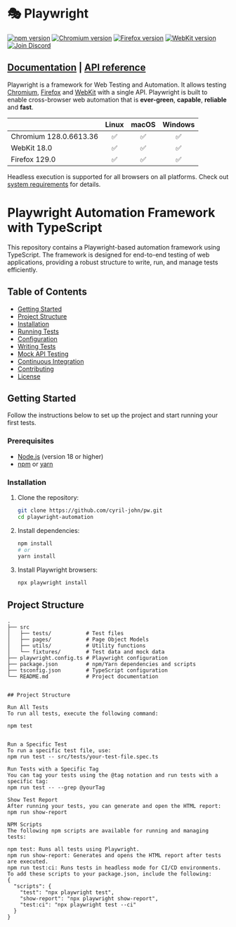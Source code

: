 # 🎭 Playwright

[![npm version](https://img.shields.io/npm/v/playwright.svg)](https://www.npmjs.com/package/playwright) <!-- GEN:chromium-version-badge -->[![Chromium version](https://img.shields.io/badge/chromium-128.0.6613.36-blue.svg?logo=google-chrome)](https://www.chromium.org/Home)<!-- GEN:stop --> <!-- GEN:firefox-version-badge -->[![Firefox version](https://img.shields.io/badge/firefox-129.0-blue.svg?logo=firefoxbrowser)](https://www.mozilla.org/en-US/firefox/new/)<!-- GEN:stop --> <!-- GEN:webkit-version-badge -->[![WebKit version](https://img.shields.io/badge/webkit-18.0-blue.svg?logo=safari)](https://webkit.org/)<!-- GEN:stop --> [![Join Discord](https://img.shields.io/badge/join-discord-infomational)](https://aka.ms/playwright/discord)

## [Documentation](https://playwright.dev) | [API reference](https://playwright.dev/docs/api/class-playwright)

Playwright is a framework for Web Testing and Automation. It allows testing [Chromium](https://www.chromium.org/Home), [Firefox](https://www.mozilla.org/en-US/firefox/new/) and [WebKit](https://webkit.org/) with a single API. Playwright is built to enable cross-browser web automation that is **ever-green**, **capable**, **reliable** and **fast**.

|          | Linux | macOS | Windows |
|   :---   | :---: | :---: | :---:   |
| Chromium <!-- GEN:chromium-version -->128.0.6613.36<!-- GEN:stop --> | :white_check_mark: | :white_check_mark: | :white_check_mark: |
| WebKit <!-- GEN:webkit-version -->18.0<!-- GEN:stop --> | :white_check_mark: | :white_check_mark: | :white_check_mark: |
| Firefox <!-- GEN:firefox-version -->129.0<!-- GEN:stop --> | :white_check_mark: | :white_check_mark: | :white_check_mark: |

Headless execution is supported for all browsers on all platforms. Check out [system requirements](https://playwright.dev/docs/intro#system-requirements) for details.




# Playwright Automation Framework with TypeScript

This repository contains a Playwright-based automation framework using TypeScript. The framework is designed for end-to-end testing of web applications, providing a robust structure to write, run, and manage tests efficiently.

## Table of Contents
- [Getting Started](#getting-started)
- [Project Structure](#project-structure)
- [Installation](#installation)
- [Running Tests](#running-tests)
- [Configuration](#configuration)
- [Writing Tests](#writing-tests)
- [Mock API Testing](#mock-api-testing)
- [Continuous Integration](#continuous-integration)
- [Contributing](#contributing)
- [License](#license)

## Getting Started

Follow the instructions below to set up the project and start running your first tests.

### Prerequisites

- [Node.js](https://nodejs.org/) (version 18 or higher)
- [npm](https://www.npmjs.com/) or [yarn](https://yarnpkg.com/)

### Installation

1. Clone the repository:
    ```bash
    git clone https://github.com/cyril-john/pw.git
    cd playwright-automation
    ```

2. Install dependencies:
    ```bash
    npm install
    # or
    yarn install
    ```

3. Install Playwright browsers:
    ```bash
    npx playwright install
    ```

## Project Structure

```plaintext
.
├── src
│   ├── tests/           # Test files
│   ├── pages/           # Page Object Models
│   ├── utils/           # Utility functions
│   └── fixtures/        # Test data and mock data
├── playwright.config.ts # Playwright configuration
├── package.json         # npm/Yarn dependencies and scripts
├── tsconfig.json        # TypeScript configuration
└── README.md            # Project documentation


## Project Structure

Run All Tests
To run all tests, execute the following command:

npm test


Run a Specific Test
To run a specific test file, use:
npm run test -- src/tests/your-test-file.spec.ts

Run Tests with a Specific Tag
You can tag your tests using the @tag notation and run tests with a specific tag:
npm run test -- --grep @yourTag

Show Test Report
After running your tests, you can generate and open the HTML report:
npm run show-report

NPM Scripts
The following npm scripts are available for running and managing tests:

npm test: Runs all tests using Playwright.
npm run show-report: Generates and opens the HTML report after tests are executed.
npm run test:ci: Runs tests in headless mode for CI/CD environments.
To add these scripts to your package.json, include the following:
{
  "scripts": {
    "test": "npx playwright test",
    "show-report": "npx playwright show-report",
    "test:ci": "npx playwright test --ci"
  }
}

